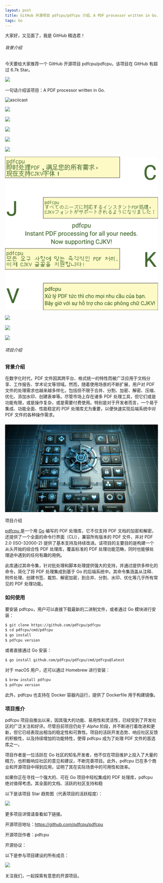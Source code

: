```yaml
---
layout: post
title: GitHub 开源项目 pdfcpu/pdfcpu 介绍，A PDF processor written in Go.
tags: Go
---
```


大家好，又见面了，我是 GitHub 精选君！

###### 背景介绍

今天要给大家推荐一个 GitHub 开源项目 pdfcpu/pdfcpu，该项目在 GitHub 有超过 6.7k Star。

![](https://stats.deeptrain.net/repo/pdfcpu/pdfcpu/?theme=light)

一句话介绍该项目：A PDF processor written in Go.




![asciicast](https://raw.githubusercontent.com/pdfcpu/pdfcpu/master/resources/demo.png)

![](https://raw.githubusercontent.com/pdfcpu/pdfcpu/master/resources/logoSmall.png)

![](https://raw.githubusercontent.com/pdfcpu/pdfcpu/master/resources/pdfa.png)

![](https://raw.githubusercontent.com/pdfcpu/pdfcpu/master/resources/gridpdf.png)

![](https://raw.githubusercontent.com/pdfcpu/pdfcpu/master/resources/wmi1abs.png)

![](https://raw.githubusercontent.com/pdfcpu/pdfcpu/master/resources/nup9pdf.png)

![](https://raw.githubusercontent.com/pdfcpu/pdfcpu/master/resources/cjkv.png)

![](https://raw.githubusercontent.com/pdfcpu/pdfcpu/master/resources/4exp.png)

![](https://raw.githubusercontent.com/pdfcpu/pdfcpu/master/resources/form.png)

![](https://raw.githubusercontent.com/pdfcpu/pdfcpu/master/resources/table.png)


###### 项目介绍

### 背景介绍

在数字化时代，PDF 文件因其跨平台、格式统一的特性而被广泛应用于文档分享、工作报告、学术论文等领域。然而，随着使用场景的不断扩展，用户对 PDF 文件的处理需求也越来越多样化，包括但不限于合并、分割、加密、解密、压缩、优化、添加水印、创建表单等。尽管市场上存在诸多 PDF 处理工具，但它们或是功能有限，或是操作复杂，或是需要付费使用。特别是对于开发者而言，一个易于集成、功能全面、性能稳定的 PDF 处理库尤为重要，以便快速实现后端系统中对 PDF 文件的各种操作需求。

### 

![](https://raw.githubusercontent.com/ZhuPeng/pic/master/mac/compress_tmp-a0b85cb869d1f0b2498b47f23ecffa4e.png)

项目介绍

[ pdfcpu ](https://github.com/pdfcpu/pdfcpu) 是一个用 [Go](http://golang.org) 编写的 PDF 处理库，它不仅支持 PDF 文档的加密和解密，还提供了一个全面的命令行界面（CLI），兼容所有版本的 PDF 文件，并对 PDF 2.0 (ISO-32000-2) 提供了基本支持及持续改进。该项目的主要目的是构建一个从头开始的综合性 PDF 处理库，覆盖标准的 PDF 处理功能范畴，同时也能够处理途中遇到的任何有趣的用例。

此库通过其命令集，针对批处理和脚本处理提供强大的支持，并通过提供多样化的命令，简化了将 PDF 处理集成到基于 Go 的后端系统中。其命令集涵盖从注释、附件处理、创建书签、裁剪、解密加密，到合并、分割、水印、优化等几乎所有常见的 PDF 处理功能。

### 如何使用

要安装 pdfcpu，用户可以直接下载最新的二进制文件，或者通过 Go 模块进行安装：

```bash
$ git clone https://github.com/pdfcpu/pdfcpu
$ cd pdfcpu/cmd/pdfcpu
$ go install
$ pdfcpu version
```

或者直接通过 Go 安装：

```bash
$ go install github.com/pdfcpu/pdfcpu/cmd/pdfcpu@latest
```

对于 macOS 用户，还可以通过 Homebrew 进行安装：

```bash
$ brew install pdfcpu
$ pdfcpu version
```

此外，pdfcpu 也支持在 Docker 容器内运行，提供了 Dockerfile 用于构建镜像。

### 项目推介

pdfcpu 项目自推出以来，因其强大的功能、易用性和灵活性，已经受到了开发社区的广泛关注和好评。尽管目前项目仍处于 *Alpha* 阶段，并不断进行着改进和更新，但它已经表现出相当的稳定性和可靠性。项目的活跃开发态势、响应社区反馈的积极性，以及持续增加的功能特性，使得 pdfcpu 成为了处理 PDF 文件的首选库之一。

项目作者是一位活跃在 Go 社区的知名开发者，他不仅在项目维护上投入了大量的精力，也积极响应社区的意见和建议，不断完善项目。此外，pdfcpu 已在多个商业和开源项目中得到应用，证明了其在实际场景中的可用性和效率。

如果你正在寻找一个强大的、可在 Go 项目中轻松集成的 PDF 处理库，pdfcpu 绝对值得考虑。其全面的文档、活跃的社区支持和稳

以下是该项目 Star 趋势图（代表项目的活跃程度）：

![](https://api.star-history.com/svg?repos=pdfcpu/pdfcpu&type=Timeline)

更多项目详情请查看如下链接。

开源项目地址：https://github.com/pdfcpu/pdfcpu 

开源项目作者：pdfcpu

开源协议：

以下是参与项目建设的所有成员：

![](https://contrib.rocks/image?repo=pdfcpu/pdfcpu)

关注我们，一起探索有意思的开源项目。


